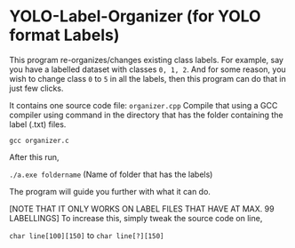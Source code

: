 # YOLO-Label-Organizer (for YOLO format Labels)
This program re-organizes/changes existing class labels. For example, say you have a labelled dataset with classes `0, 1, 2`. And for some reason, you wish to change class `0` to `5` in all the labels, then this program can do that in just few clicks.

It contains one source code file: `organizer.cpp`
Compile that using a GCC compiler using command in the directory that has the folder containing the label (.txt) files.

`gcc organizer.c`

After this run,

`./a.exe foldername`
(Name of folder that has the labels)

The program will guide you further with what it can do.

[NOTE THAT IT ONLY WORKS ON LABEL FILES THAT HAVE AT MAX. 99 LABELLINGS]
To increase this, simply tweak the source code on line,

`char line[100][150]`  to  `char line[?][150]`
